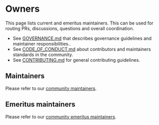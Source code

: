 # Owners

This page lists current and emeritus maintainers. This can be used for routing PRs, discussions, questions and overall coordination.

- See [GOVERNANCE.md](GOVERNANCE.md) that describes governance guidelines and maintainer responsibilities..
- See [CODE_OF_CONDUCT.md](CODE_OF_CONDUCT.md) about contributors and maintainers standards in the community.
- See [CONTRIBUTING.md](CONTRIBUTING.md) for general contributing guidelines.

## Maintainers

Please refer to our [community maintainers](https://github.com/dragonflyoss/community/blob/master/roles/Maintainers.md).

## Emeritus maintainers

Please refer to our [community emeritus maintainers](https://github.com/dragonflyoss/community/blob/master/roles/Maintainers.md#emeritus-maintainers).
